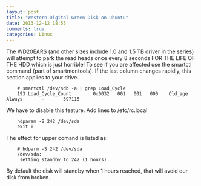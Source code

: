 ```yaml
---
layout: post
title: "Western Digital Green Disk on Ubuntu"
date: 2013-12-12 18:55
comments: true
categories: Linux
---
```

The WD20EARS (and other sizes include 1.0 and 1.5 TB driver in the series) will attempt to park the read heads once every 8 seconds FOR THE LIFE OF THE HDD which is just horrible! To see if you are affected use the smartctl command (part of smartmontools). If the last column changes rapidly, this section applies to your drive. 

```
	# smartctl /dev/sdb -a | grep Load_Cycle
	193 Load_Cycle_Count        0x0032   001   001   000    Old_age   Always       -       597115	

```
We have to disable this feature. Add lines to /etc/rc.local

```
	hdparam -S 242 /dev/sda
	exit 0

```
The effect for upper comand is listed as: 

```
	# hdparm -S 242 /dev/sda
	/dev/sda:
	 setting standby to 242 (1 hours)

```
By default the disk will standby when 1 hours reached, that will avoid our disk from broken. 
